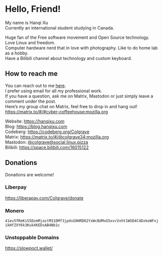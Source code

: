 # Hello, Friend! 
My name is Hanqi Xu  
Currently an international student studying in Canada. 

Huge fan of the Free software movement and Open Source technology. Love Linux and freedom.  
Computer hardware nerd that in love with photography. Like to do home lab as a hobby.  
Have a Bilibili channel about technology and custom keyboard.

## How to reach me
You can reach out to me [here](https://hanqixu.com/contact/).  
I prefer using email for all my professional work.  
If you have a question, ask me on Matrix, Mastodon or just simply leave a comment under the post.  
Here’s my group chat on Matrix, feel free to drop in and hang out!  
https://matrix.to/#/#cyber-coffeehouse:mozilla.org

Website: https://hanqixu.com  
Blog: https://blog.hanqixu.com  
Codeberg: https://codeberg.org/Colgrave  
Matrix: https://matrix.to/#/@colgrave34:mozilla.org  
Mastodon:  [@colgrave@social.linux.pizza](https://social.linux.pizza/@colgrave)  
Bilibili: https://space.bilibili.com/16015122

## Donations
Donations are welcome!
### Liberpay
https://liberapay.com/Colgrave/donate  
### Monero
`41ev5fReKiS5DzmMjastM31DMf3jpdsG9HRD62YxWcBdMxG5xvcVxht1WSD4C4DxkoWFxjikHfZXY6k3KukXKEDsAB4Nb1c`
### Unstoppable Domains
https://slowpoct.wallet/

